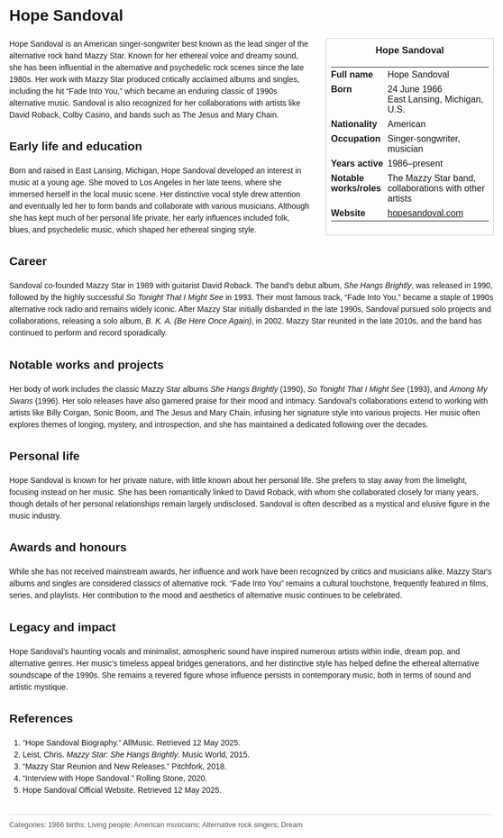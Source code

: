 <!DOCTYPE html>
<html>
<head>
  <title>Hope Sandoval – Profile</title>
  <style>
    body { font-family: Arial, sans-serif; margin: 2rem auto; max-width: 960px; line-height: 1.5; }
    aside.infobox { float: right; width: 280px; margin: 0 0 1rem 1.5rem; border: 1px solid #ccc; padding: 0.5rem; font-size: 0.9rem; }
    aside.infobox h3 { text-align: center; margin-top: 0; }
    aside.infobox table { width: 100%; border-collapse: collapse; }
    aside.infobox td { padding: 0.25rem 0; vertical-align: top; }
    h1 { margin-top: 0; }
    footer.categories { font-size: 0.8rem; color: #555; border-top: 1px solid #ddd; padding-top: 0.5rem; margin-top: 2rem; }
  </style>
</head>
<body>
  <h1>Hope Sandoval</h1>
  <aside class="infobox">
    <h3>Hope Sandoval</h3>
    <table>
      <tr><td><strong>Full name</strong></td><td>Hope Sandoval</td></tr>
      <tr><td><strong>Born</strong></td><td>24 June 1966<br>East Lansing, Michigan, U.S.</td></tr>
      <tr><td><strong>Nationality</strong></td><td>American</td></tr>
      <tr><td><strong>Occupation</strong></td><td>Singer-songwriter, musician</td></tr>
      <tr><td><strong>Years active</strong></td><td>1986–present</td></tr>
      <tr><td><strong>Notable works/roles</strong></td><td>The Mazzy Star band, collaborations with other artists</td></tr>
      <tr><td><strong>Website</strong></td><td><a href="http://www.hopesandoval.com">hopesandoval.com</a></td></tr>
    </table>
  </aside>
  <p>Hope Sandoval is an American singer-songwriter best known as the lead singer of the alternative rock band Mazzy Star. Known for her ethereal voice and dreamy sound, she has been influential in the alternative and psychedelic rock scenes since the late 1980s. Her work with Mazzy Star produced critically acclaimed albums and singles, including the hit “Fade Into You,” which became an enduring classic of 1990s alternative music. Sandoval is also recognized for her collaborations with artists like David Roback, Colby Casino, and bands such as The Jesus and Mary Chain.</p>
  
  <h2>Early life and education</h2>
  <p>Born and raised in East Lansing, Michigan, Hope Sandoval developed an interest in music at a young age. She moved to Los Angeles in her late teens, where she immersed herself in the local music scene. Her distinctive vocal style drew attention and eventually led her to form bands and collaborate with various musicians. Although she has kept much of her personal life private, her early influences included folk, blues, and psychedelic music, which shaped her ethereal singing style.</p>
  
  <h2>Career</h2>
  <p>Sandoval co-founded Mazzy Star in 1989 with guitarist David Roback. The band’s debut album, <i>She Hangs Brightly</i>, was released in 1990, followed by the highly successful <i>So Tonight That I Might See</i> in 1993. Their most famous track, “Fade Into You,” became a staple of 1990s alternative rock radio and remains widely iconic. After Mazzy Star initially disbanded in the late 1990s, Sandoval pursued solo projects and collaborations, releasing a solo album, <i>B. K. A. (Be Here Once Again)</i>, in 2002. Mazzy Star reunited in the late 2010s, and the band has continued to perform and record sporadically.</p>
  
  <h2>Notable works and projects</h2>
  <p>Her body of work includes the classic Mazzy Star albums <i>She Hangs Brightly</i> (1990), <i>So Tonight That I Might See</i> (1993), and <i>Among My Swans</i> (1996). Her solo releases have also garnered praise for their mood and intimacy. Sandoval’s collaborations extend to working with artists like Billy Corgan, Sonic Boom, and The Jesus and Mary Chain, infusing her signature style into various projects. Her music often explores themes of longing, mystery, and introspection, and she has maintained a dedicated following over the decades.</p>
  
  <h2>Personal life</h2>
  <p>Hope Sandoval is known for her private nature, with little known about her personal life. She prefers to stay away from the limelight, focusing instead on her music. She has been romantically linked to David Roback, with whom she collaborated closely for many years, though details of her personal relationships remain largely undisclosed. Sandoval is often described as a mystical and elusive figure in the music industry.</p>
  
  <h2>Awards and honours</h2>
  <p>While she has not received mainstream awards, her influence and work have been recognized by critics and musicians alike. Mazzy Star's albums and singles are considered classics of alternative rock. “Fade Into You” remains a cultural touchstone, frequently featured in films, series, and playlists. Her contribution to the mood and aesthetics of alternative music continues to be celebrated.</p>
  
  <h2>Legacy and impact</h2>
  <p>Hope Sandoval’s haunting vocals and minimalist, atmospheric sound have inspired numerous artists within indie, dream pop, and alternative genres. Her music’s timeless appeal bridges generations, and her distinctive style has helped define the ethereal alternative soundscape of the 1990s. She remains a revered figure whose influence persists in contemporary music, both in terms of sound and artistic mystique.</p>
  
  <h2>References</h2>
  <ol>
    <li>“Hope Sandoval Biography.” AllMusic. Retrieved 12 May 2025.</li>
    <li>Leist, Chris. <i>Mazzy Star: She Hangs Brightly</i>. Music World, 2015.</li>
    <li>“Mazzy Star Reunion and New Releases.” Pitchfork, 2018.</li>
    <li>“Interview with Hope Sandoval.” Rolling Stone, 2020.</li>
    <li>Hope Sandoval Official Website. Retrieved 12 May 2025.</li>
  </ol>
  
  <footer class="categories">Categories: 1966 births; Living people; American musicians; Alternative rock singers; Dream